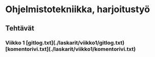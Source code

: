 <h1>Ohjelmistotekniikka, harjoitustyö
<h2>Tehtävät
<h3>Viikko 1
[gitlog.txt](./laskarit/viikko1/gitlog.txt)
[komentorivi.txt](./laskarit/viikko1/komentorivi.txt)
